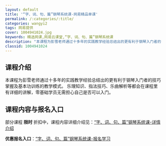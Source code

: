 ```yaml
---
layout: default
title: '“字、词、句、篇”钢琴系统课-网易精品单课'
permalink: /:categories/:title/
categories: wangyi2
tags: 网易提供
cover: 1004941024.jpg
keywords: 精选网课,网易云课堂,“字、词、句、篇”钢琴系统课
description: "本课程为彭雪老师通过十多年的实践教学经验总结出的更有利于钢琴入门者的技巧掌握及基本功训练的教学模式。乐理知识、指法技巧、乐曲解析等都会在课程里有详细的讲解，零基础学员无需担心自己是否可以入门"
classid: 1004941024
---
```


## 课程介绍

本课程为彭雪老师通过十多年的实践教学经验总结出的更有利于钢琴入门者的技巧掌握及基本功训练的教学模式。
乐理知识、指法技巧、乐曲解析等都会在课程里有详细的讲解，零基础学员无需担心自己是否可以入门。

## 课程内容与报名入口

部分课程 **限时** 折扣中，课程内容详细介绍见：[“字、词、句、篇”钢琴系统课-详情介绍](https://study.163.com/course/introduction/1004941024.htm?share=1&shareId=1025206652&utm_campaign=share&utm_medium=iphoneShare&utm_source=&utm_u=1025206652)

**优惠报名入口**：[“字、词、句、篇”钢琴系统课-报名学习](https://study.163.com/course/introduction/1004941024.htm?share=1&shareId=1025206652&utm_campaign=share&utm_medium=iphoneShare&utm_source=&utm_u=1025206652)

